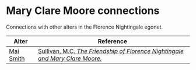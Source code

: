 # Mary Clare Moore connections
Connections with other alters in the Florence Nightingale egonet.

| Alter  | Reference|
| ------------- |------------- |
| [Mai Smith](https://github.com/altealo/FNTest/blob/master/AltersReferences/MaiSmith.md) |[Sullivan, M.C. *The Friendship of Florence Nightingale and Mary Clare Moore.*](https://books.google.co.uk/books/p/pennpress?q=Jowett&hl=EN&vid=9780812234893&redir_esc=y#v=onepage&q=Brentford&f=false)|
